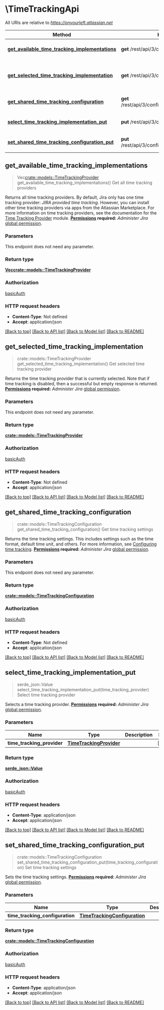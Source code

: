 # \TimeTrackingApi

All URIs are relative to *https://onyourleft.atlassian.net*

Method | HTTP request | Description
------------- | ------------- | -------------
[**get_available_time_tracking_implementations**](TimeTrackingApi.md#get_available_time_tracking_implementations) | **get** /rest/api/3/configuration/timetracking/list | Get all time tracking providers
[**get_selected_time_tracking_implementation**](TimeTrackingApi.md#get_selected_time_tracking_implementation) | **get** /rest/api/3/configuration/timetracking | Get selected time tracking provider
[**get_shared_time_tracking_configuration**](TimeTrackingApi.md#get_shared_time_tracking_configuration) | **get** /rest/api/3/configuration/timetracking/options | Get time tracking settings
[**select_time_tracking_implementation_put**](TimeTrackingApi.md#select_time_tracking_implementation_put) | **put** /rest/api/3/configuration/timetracking | Select time tracking provider
[**set_shared_time_tracking_configuration_put**](TimeTrackingApi.md#set_shared_time_tracking_configuration_put) | **put** /rest/api/3/configuration/timetracking/options | Set time tracking settings



## get_available_time_tracking_implementations

> Vec<crate::models::TimeTrackingProvider> get_available_time_tracking_implementations()
Get all time tracking providers

Returns all time tracking providers. By default, Jira only has one time tracking provider: *JIRA provided time tracking*. However, you can install other time tracking providers via apps from the Atlassian Marketplace. For more information on time tracking providers, see the documentation for the [ Time Tracking Provider](https://developer.atlassian.com/cloud/jira/platform/modules/time-tracking-provider/) module.  **[Permissions](#permissions) required:** *Administer Jira* [global permission](https://confluence.atlassian.com/x/x4dKLg).

### Parameters

This endpoint does not need any parameter.

### Return type

[**Vec<crate::models::TimeTrackingProvider>**](TimeTrackingProvider.md)

### Authorization

[basicAuth](../README.md#basicAuth)

### HTTP request headers

- **Content-Type**: Not defined
- **Accept**: application/json

[[Back to top]](#) [[Back to API list]](../README.md#documentation-for-api-endpoints) [[Back to Model list]](../README.md#documentation-for-models) [[Back to README]](../README.md)


## get_selected_time_tracking_implementation

> crate::models::TimeTrackingProvider get_selected_time_tracking_implementation()
Get selected time tracking provider

Returns the time tracking provider that is currently selected. Note that if time tracking is disabled, then a successful but empty response is returned.  **[Permissions](#permissions) required:** *Administer Jira* [global permission](https://confluence.atlassian.com/x/x4dKLg).

### Parameters

This endpoint does not need any parameter.

### Return type

[**crate::models::TimeTrackingProvider**](TimeTrackingProvider.md)

### Authorization

[basicAuth](../README.md#basicAuth)

### HTTP request headers

- **Content-Type**: Not defined
- **Accept**: application/json

[[Back to top]](#) [[Back to API list]](../README.md#documentation-for-api-endpoints) [[Back to Model list]](../README.md#documentation-for-models) [[Back to README]](../README.md)


## get_shared_time_tracking_configuration

> crate::models::TimeTrackingConfiguration get_shared_time_tracking_configuration()
Get time tracking settings

Returns the time tracking settings. This includes settings such as the time format, default time unit, and others. For more information, see [Configuring time tracking](https://confluence.atlassian.com/x/qoXKM).  **[Permissions](#permissions) required:** *Administer Jira* [global permission](https://confluence.atlassian.com/x/x4dKLg).

### Parameters

This endpoint does not need any parameter.

### Return type

[**crate::models::TimeTrackingConfiguration**](TimeTrackingConfiguration.md)

### Authorization

[basicAuth](../README.md#basicAuth)

### HTTP request headers

- **Content-Type**: Not defined
- **Accept**: application/json

[[Back to top]](#) [[Back to API list]](../README.md#documentation-for-api-endpoints) [[Back to Model list]](../README.md#documentation-for-models) [[Back to README]](../README.md)


## select_time_tracking_implementation_put

> serde_json::Value select_time_tracking_implementation_put(time_tracking_provider)
Select time tracking provider

Selects a time tracking provider.  **[Permissions](#permissions) required:** *Administer Jira* [global permission](https://confluence.atlassian.com/x/x4dKLg).

### Parameters


Name | Type | Description  | Required | Notes
------------- | ------------- | ------------- | ------------- | -------------
**time_tracking_provider** | [**TimeTrackingProvider**](TimeTrackingProvider.md) |  | [required] |

### Return type

[**serde_json::Value**](serde_json::Value.md)

### Authorization

[basicAuth](../README.md#basicAuth)

### HTTP request headers

- **Content-Type**: application/json
- **Accept**: application/json

[[Back to top]](#) [[Back to API list]](../README.md#documentation-for-api-endpoints) [[Back to Model list]](../README.md#documentation-for-models) [[Back to README]](../README.md)


## set_shared_time_tracking_configuration_put

> crate::models::TimeTrackingConfiguration set_shared_time_tracking_configuration_put(time_tracking_configuration)
Set time tracking settings

Sets the time tracking settings.  **[Permissions](#permissions) required:** *Administer Jira* [global permission](https://confluence.atlassian.com/x/x4dKLg).

### Parameters


Name | Type | Description  | Required | Notes
------------- | ------------- | ------------- | ------------- | -------------
**time_tracking_configuration** | [**TimeTrackingConfiguration**](TimeTrackingConfiguration.md) |  | [required] |

### Return type

[**crate::models::TimeTrackingConfiguration**](TimeTrackingConfiguration.md)

### Authorization

[basicAuth](../README.md#basicAuth)

### HTTP request headers

- **Content-Type**: application/json
- **Accept**: application/json

[[Back to top]](#) [[Back to API list]](../README.md#documentation-for-api-endpoints) [[Back to Model list]](../README.md#documentation-for-models) [[Back to README]](../README.md)

